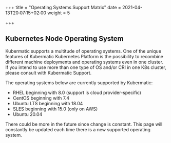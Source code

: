 +++
title = "Operating Systems Support Matrix"
date = 2021-04-13T20:07:15+02:00
weight = 5

+++

## Kubernetes Node Operating System

Kubermatic supports a multitude of operating systems. One of the unique features of Kubermatic Kubernetes Platform is the possibility to recombine different machine deployments and operating systems even in one cluster. If you intend to use more than one type of OS and/or CRI in one K8s cluster, please consult with Kubermatic Support.

The operating systems below are currently supported by Kubermatic:

* RHEL beginning with 8.0 (support is cloud provider-specific)
* CentOS beginning with 7.4
* Ubuntu LTS beginning with 18.04
* SLES beginning with 15.0 (only on AWS)
* Ubuntu 20.04

There could be more in the future since change is constant. This page will constantly be updated each time there is a new supported operating system.
